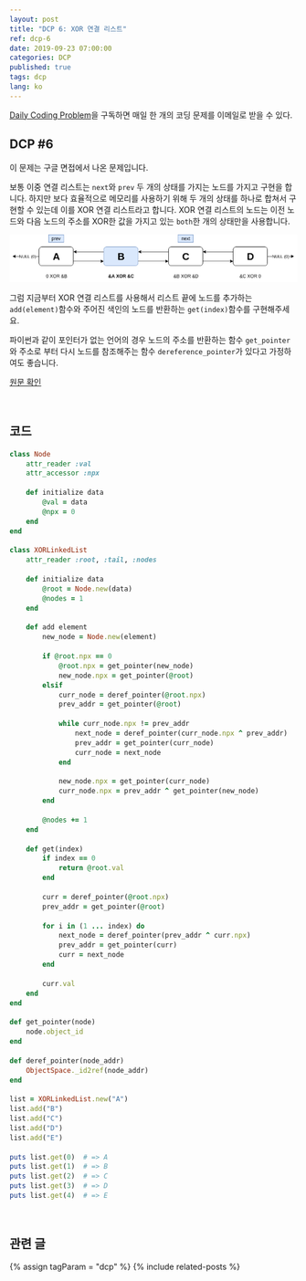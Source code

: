 ```yaml
---
layout: post
title: "DCP 6: XOR 연결 리스트"
ref: dcp-6
date: 2019-09-23 07:00:00
categories: DCP
published: true
tags: dcp
lang: ko
---
```


[Daily Coding Problem](https://www.dailycodingproblem.com)을 구독하면 매일 한 개의 코딩 문제를 이메일로 받을 수 있다.

## **DCP #6**
이 문제는 구글 면접에서 나온 문제입니다.

보통 이중 연결 리스트는 `next`와 `prev` 두 개의 상태를 가지는 노드를 가지고 구현을 합니다. 하지만 보다 효율적으로 메모리를 사용하기 위해 두 개의 상태를 하나로 합쳐서 구현할 수 있는데 이를 XOR 연결 리스트라고 합니다. XOR 연결 리스트의 노드는 이전 노드와 다음 노드의 주소를 XOR한 값을 
가지고 있는 `both`한 개의 상태만을 사용합니다.

![XOR list visual](/assets/images/dcp/problem6/xor.png)

그럼 지금부터 XOR 연결 리스트를 사용해서 리스트 끝에 노드를 추가하는 `add(element)`함수와 주어진 색인의 노드를 반환하는 `get(index)`함수를 구현해주세요. 

파이썬과 같이 포인터가 없는 언어의 경우 노드의 주소를 반환하는 함수 `get_pointer`와 주소로 부터 다시 노드를 참조해주는 함수 `dereference_pointer`가 있다고 가정하여도 좋습니다.

[원문 확인](en-dcp-6.html#dcp6) 

<br>

## **코드**

```rb
class Node
    attr_reader :val
    attr_accessor :npx

    def initialize data
        @val = data
        @npx = 0
    end
end

class XORLinkedList
    attr_reader :root, :tail, :nodes

    def initialize data
        @root = Node.new(data)
        @nodes = 1
    end

    def add element
        new_node = Node.new(element)

        if @root.npx == 0
            @root.npx = get_pointer(new_node)
            new_node.npx = get_pointer(@root)
        elsif
            curr_node = deref_pointer(@root.npx)
            prev_addr = get_pointer(@root)
            
            while curr_node.npx != prev_addr
                next_node = deref_pointer(curr_node.npx ^ prev_addr)
                prev_addr = get_pointer(curr_node)
                curr_node = next_node
            end

            new_node.npx = get_pointer(curr_node)
            curr_node.npx = prev_addr ^ get_pointer(new_node)
        end

        @nodes += 1
    end

    def get(index)
        if index == 0
            return @root.val
        end

        curr = deref_pointer(@root.npx)
        prev_addr = get_pointer(@root)

        for i in (1 ... index) do
            next_node = deref_pointer(prev_addr ^ curr.npx)   
            prev_addr = get_pointer(curr)
            curr = next_node
        end

        curr.val
    end
end

def get_pointer(node)
    node.object_id
end

def deref_pointer(node_addr)
    ObjectSpace._id2ref(node_addr)
end

list = XORLinkedList.new("A")
list.add("B")
list.add("C")
list.add("D")
list.add("E")

puts list.get(0)  # => A
puts list.get(1)  # => B
puts list.get(2)  # => C
puts list.get(3)  # => D
puts list.get(4)  # => E
```
<br>

## **관련 글** <a id="related"></a>
{% assign tagParam = "dcp" %}
{% include related-posts %}